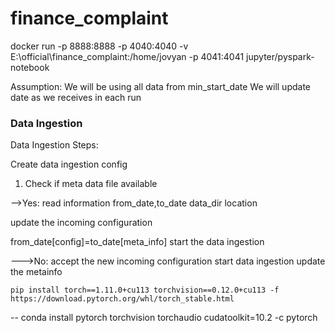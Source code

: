 # finance_complaint

docker run -p 8888:8888 -p 4040:4040 -v E:\official\finance_complaint:/home/jovyan -p 4041:4041 jupyter/pyspark-notebook



Assumption:
We will be using all data from min_start_date
We will update date as we receives in each run

### Data Ingestion

Data Ingestion Steps:

Create data ingestion config 


1. Check if meta data file available 




-->Yes:
read information
from_date,to_date
data_dir location

update the incoming configuration

from_date[config]=to_date[meta_info]
start the data ingestion

--->No:
accept the new incoming configuration
start data ingestion 
update the metainfo
```
pip install torch==1.11.0+cu113 torchvision==0.12.0+cu113 -f https://download.pytorch.org/whl/torch_stable.html
```
--
conda install pytorch torchvision torchaudio cudatoolkit=10.2 -c pytorch